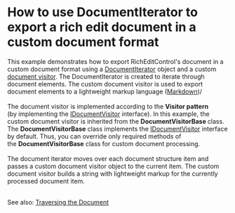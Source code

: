 # How to use DocumentIterator to export a rich edit document in a custom document format


<p>This example demonstrates how to export RichEditControl's document in a custom document format using a <a href="http://help.devexpress.com/#CoreLibraries/clsDevExpressXtraRichEditAPINativeDocumentIteratortopic">DocumentIterator</a> object and a custom <a href="https://documentation.devexpress.com/CoreLibraries/DevExpress.XtraRichEdit.API.Native.IDocumentVisitor.class">document visitor</a>. The DocumentIterator is created to iterate through document elements. The custom document visitor is used to export document elements to a lightweight markup language (<a href="https://en.wikipedia.org/wiki/Markdown">Markdown</a>)/<br><br>The document visitor is implemented according to the <strong>Visitor pattern </strong>(by implementing the <a href="https://documentation.devexpress.com/CoreLibraries/DevExpress.XtraRichEdit.API.Native.IDocumentVisitor.class">IDocumentVisitor</a> interface). In this example, the custom document visitor is inherited from the <strong>DocumentVisitorBase </strong>class. The <strong>DocumentVisitorBase</strong> class implements the <a href="https://documentation.devexpress.com/CoreLibraries/DevExpress.XtraRichEdit.API.Native.IDocumentVisitor.class">IDocumentVisitor</a> interface by default. Thus, you can override only required methods of the <strong>DocumentVisitorBase</strong> class for custom document processing.<br><br>The document iterator moves over each document structure item and passes a custom document visitor object to the current item. The custom document visitor builds a string with lightweight markup for the currently processed document item.</p>
<br>See also: <a href="https://documentation.devexpress.com/WindowsForms/116746/Controls-and-Libraries/Rich-Text-Editor/Traversing-the-Document">Traversing the Document</a>

<br/>


